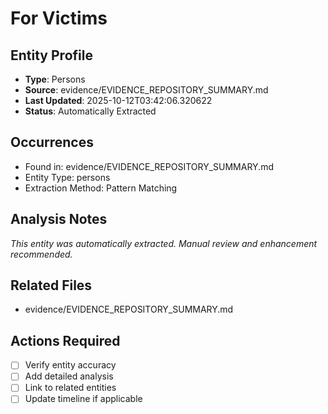 # For Victims

## Entity Profile
- **Type**: Persons
- **Source**: evidence/EVIDENCE_REPOSITORY_SUMMARY.md
- **Last Updated**: 2025-10-12T03:42:06.320622
- **Status**: Automatically Extracted

## Occurrences
- Found in: evidence/EVIDENCE_REPOSITORY_SUMMARY.md
- Entity Type: persons
- Extraction Method: Pattern Matching

## Analysis Notes
*This entity was automatically extracted. Manual review and enhancement recommended.*

## Related Files
- evidence/EVIDENCE_REPOSITORY_SUMMARY.md

## Actions Required
- [ ] Verify entity accuracy
- [ ] Add detailed analysis
- [ ] Link to related entities
- [ ] Update timeline if applicable
